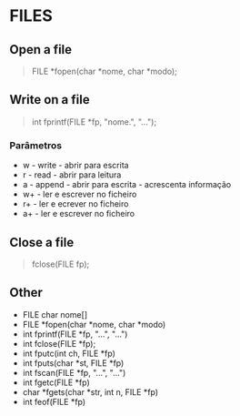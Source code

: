 # FILES
## Open a file
> FILE *fopen(char *nome, char *modo);   
## Write on a file
> int fprintf(FILE *fp, "nome.", "...");
### Parâmetros
- w - write - abrir para escrita
- r - read - abrir para leitura
- a - append - abrir para escrita - acrescenta informação
- w+ - ler e escrever no ficheiro
- r+ - ler e ecrever no ficheiro
- a+ - ler e escrever no ficheiro
## Close a file
> fclose(FILE fp);
## Other
- FILE char nome[]
- FILE *fopen(char *nome, char *modo)
- int fprintf(FILE *fp, "...", "...")
- int fclose(FILE *fp);
- int fputc(int ch, FILE *fp)
- int fputs(char *st, FILE *fp)
- int fscan(FILE *fp, "...", "...")
- int fgetc(FILE *fp)
- char *fgets(char *str, int n, FILE *fp)
- int feof(FILE *fp)